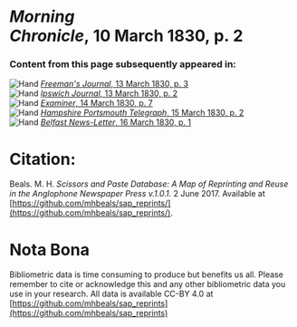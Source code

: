 # *Morning Chronicle*, 10 March 1830, p. 2  
  
### Content from this page subsequently appeared in:  
![Hand](http://scissorsandpaste.net/wp-content/uploads/2017/06/smallhandpointer.png) [*Freeman's Journal*, 13 March 1830, p. 3](https://mhbeals.github.io/sap_html/Freeman's-Journal/Freeman's-Journal-13-March-1830-p-3)  
![Hand](http://scissorsandpaste.net/wp-content/uploads/2017/06/smallhandpointer.png) [*Ipswich Journal*, 13 March 1830, p. 2](https://mhbeals.github.io/sap_html/Ipswich-Journal/Ipswich-Journal-13-March-1830-p-2)  
![Hand](http://scissorsandpaste.net/wp-content/uploads/2017/06/smallhandpointer.png) [*Examiner*, 14 March 1830, p. 7](https://mhbeals.github.io/sap_html/Examiner/Examiner-14-March-1830-p-7)  
![Hand](http://scissorsandpaste.net/wp-content/uploads/2017/06/smallhandpointer.png) [*Hampshire Portsmouth Telegraph*, 15 March 1830, p. 2](https://mhbeals.github.io/sap_html/Hampshire-Portsmouth-Telegraph/Hampshire-Portsmouth-Telegraph-15-March-1830-p-2)  
![Hand](http://scissorsandpaste.net/wp-content/uploads/2017/06/smallhandpointer.png) [*Belfast News-Letter*, 16 March 1830, p. 1](https://mhbeals.github.io/sap_html/Belfast-News-Letter/Belfast-News-Letter-16-March-1830-p-1)  


# Citation: 

Beals. M. H. *Scissors and Paste Database: A Map of Reprinting and Reuse in the Anglophone Newspaper Press v.1.0.1.* 2 June 2017. Available at [https://github.com/mhbeals/sap_reprints/](https://github.com/mhbeals/sap_reprints/). 

# Nota Bona

Bibliometric data is time consuming to produce but benefits us all. Please remember to cite or acknowledge this and any other bibliometric data you use in your research. All data is available CC-BY 4.0 at [https://github.com/mhbeals/sap_reprints](https://github.com/mhbeals/sap_reprints)